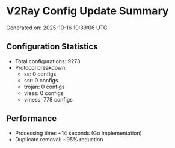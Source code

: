 # V2Ray Config Update Summary
Generated on: 2025-10-16 10:39:06 UTC

## Configuration Statistics
- Total configurations: 9273
- Protocol breakdown:
  - ss: 0 configs
  - ssr: 0 configs
  - trojan: 0 configs
  - vless: 0 configs
  - vmess: 778 configs

## Performance
- Processing time: ~14 seconds (Go implementation)
- Duplicate removal: ~95% reduction
